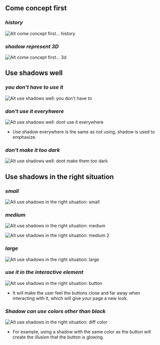 ## **Come concept first**

### _history_

![Alt come concept first... history](pic/01.jpg)

### _shadow represent 3D_

![Alt come concept first... 3d](pic/02.jpg)

## **Use shadows well**

### _you don't have to use it_

![Alt use shadows well: you don't have to](pic/03.jpg)

### _don't use it everyhwere_

![Alt use shadows well:  dont use it everywhere](pic/04.jpg)

- Use shadow everywhere is the same as not using, shadow is used to emphasize.

### _don't make it too dark_

![Alt use shadows well: dont make them too dark](pic/05.jpg)

## **Use shadows in the right situation**

### _small_

![Alt use shadows in the right situation: small](pic/06.jpg)

### _medium_

![Alt use shadows in the right situation: medium](pic/07.jpg)

![Alt use shadows in the right situation: medium 2](pic/08.jpg)

### _large_

![Alt use shadows in the right situation: large](pic/09.jpg)

### _use it in the interactive element_

![Alt use shadows in the right situation: button](pic/11.jpg)

- It will make the user feel the buttons close and far away when interacting with it, which will give your page a new look.

### _Shadow can use colors other than black_

![Alt use shadows in the right situation: diff color](pic/12.jpg)

- For example, using a shadow with the same color as the button will create the illusion that the button is glowing.
